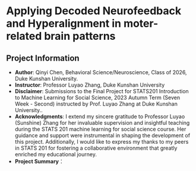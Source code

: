 # Applying Decoded Neurofeedback and Hyperalignment in moter-related brain patterns
## Project Information
+	**Author**: Qinyi Chen, Behavioral Science/Neuroscience, Class of 2026, Duke Kunshan University.
+	**Instructor**: Professor Luyao Zhang, Duke Kunshan University
+	**Disclaimer**: Submissions to the Final Project for STATS201 Introduction to Machine Learning for Social Science, 2023 Autumn Term (Seven Week - Second) instructed by Prof. Luyao Zhang at Duke Kunshan University..
+	**Acknowledgments**: I extend my sincere gratitude to Professor Luyao (Sunshine) Zhang for her invaluable supervision and insightful teaching during the STATS 201 machine learning for social science course. Her guidance and support were instrumental in shaping the development of this project. Additionally, I would like to express my thanks to my peers in STATS 201 for fostering a collaborative environment that greatly enriched my educational journey.
+ **Project Summary**： 
